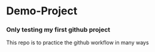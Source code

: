 # Demo-Project

### Only testing my first github project

This repo is to practice the github workflow in many ways 
